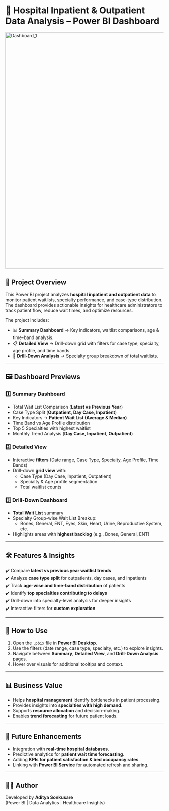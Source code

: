 # 🏥 Hospital Inpatient & Outpatient Data Analysis – Power BI Dashboard  

<img width="1340" height="752" alt="Dashboard_1" src="https://github.com/user-attachments/assets/055f9780-6136-4ed2-9484-296e2263241a" />


## 📌 Project Overview  
This Power BI project analyzes **hospital inpatient and outpatient data** to monitor patient waitlists, specialty performance, and case-type distribution. The dashboard provides actionable insights for healthcare administrators to track patient flow, reduce wait times, and optimize resources.  

The project includes:  
- 📊 **Summary Dashboard** → Key indicators, waitlist comparisons, age & time-band analysis.  
- 📋 **Detailed View** → Drill-down grid with filters for case type, specialty, age profile, and time bands.  
- 🔎 **Drill-Down Analysis** → Specialty group breakdown of total waitlists.  

---

## 🖼️ Dashboard Previews  

### 1️⃣ Summary Dashboard  
- Total Wait List Comparison (**Latest vs Previous Year**)  
- Case Type Split (**Outpatient, Day Case, Inpatient**)  
- Key Indicators → **Patient Wait List (Average & Median)**  
- Time Band vs Age Profile distribution  
- Top 5 Specialties with highest waitlist  
- Monthly Trend Analysis (**Day Case, Inpatient, Outpatient**)  

### 2️⃣ Detailed View  
- Interactive **filters** (Date range, Case Type, Specialty, Age Profile, Time Bands)  
- Drill-down **grid view** with:  
  - Case Type (Day Case, Inpatient, Outpatient)  
  - Specialty & Age profile segmentation  
  - Total waitlist counts  

### 3️⃣ Drill-Down Dashboard  
- **Total Wait List** summary  
- Specialty Group-wise Wait List Breakup:  
  - Bones, General, ENT, Eyes, Skin, Heart, Urine, Reproductive System, etc.  
- Highlights areas with **highest backlog** (e.g., Bones, General, ENT)  

---

## 🛠️ Features & Insights  

✔️ Compare **latest vs previous year waitlist trends**  
✔️ Analyze **case type split** for outpatients, day cases, and inpatients  
✔️ Track **age-wise and time-band distribution** of patients  
✔️ Identify **top specialties contributing to delays**  
✔️ Drill-down into specialty-level analysis for deeper insights  
✔️ Interactive filters for **custom exploration**  

---

## 🚀 How to Use  
1. Open the `.pbix` file in **Power BI Desktop**.  
2. Use the filters (date range, case type, specialty, etc.) to explore insights.  
3. Navigate between **Summary**, **Detailed View**, and **Drill-Down Analysis** pages.  
4. Hover over visuals for additional tooltips and context.  

---

## 📊 Business Value  
- Helps **hospital management** identify bottlenecks in patient processing.  
- Provides insights into **specialties with high demand**.  
- Supports **resource allocation** and decision-making.  
- Enables **trend forecasting** for future patient loads.  

---

## 📌 Future Enhancements  
- Integration with **real-time hospital databases**.  
- Predictive analytics for **patient wait time forecasting**.  
- Adding **KPIs for patient satisfaction & bed occupancy rates**.  
- Linking with **Power BI Service** for automated refresh and sharing.  

---

## 👨‍💻 Author  
Developed by **Aditya Sonkusare**  
(Power BI | Data Analytics | Healthcare Insights)  






